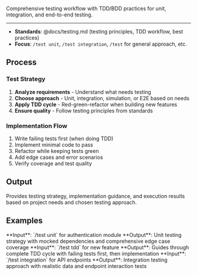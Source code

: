 Comprehensive testing workflow with TDD/BDD practices for unit, integration, and end-to-end testing.

---

- **Standards**: @docs/testing.md (testing principles, TDD workflow, best practices)
- **Focus**: `/test unit`, `/test integration`, `/test` for general approach, etc.

## Process

### Test Strategy

1. **Analyze requirements** - Understand what needs testing
2. **Choose approach** - Unit, integration, simulation, or E2E based on needs
3. **Apply TDD cycle** - Red-green-refactor when building new features
4. **Ensure quality** - Follow testing principles from standards

### Implementation Flow

1. Write failing tests first (when doing TDD)
2. Implement minimal code to pass
3. Refactor while keeping tests green
4. Add edge cases and error scenarios
5. Verify coverage and test quality

## Output

Provides testing strategy, implementation guidance, and execution results based on project needs and chosen testing approach.

## Examples

<example-1>
**Input**: `/test unit` for authentication module
**Output**: Unit testing strategy with mocked dependencies and comprehensive edge case coverage
</example-1>

<example-2>
**Input**: `/test tdd` for new feature
**Output**: Guides through complete TDD cycle with failing tests first, then implementation
</example-2>

<example-3>
**Input**: `/test integration` for API endpoints
**Output**: Integration testing approach with realistic data and endpoint interaction tests
</example-3>
